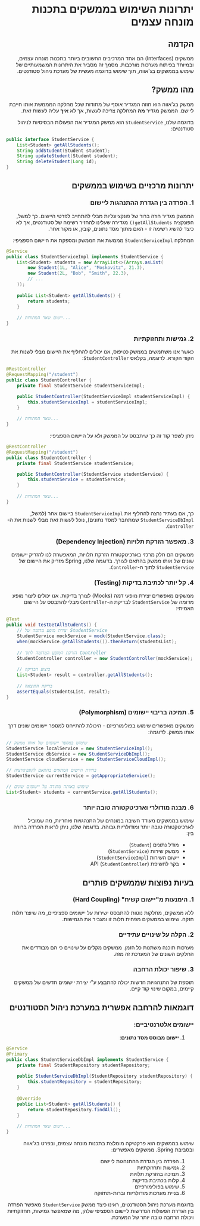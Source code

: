 <div dir="rtl">

# יתרונות השימוש בממשקים בתכנות מונחה עצמים

## הקדמה

ממשקים (Interfaces) הם אחד המרכיבים החשובים ביותר בתכנות מונחה עצמים, ובמיוחד בפיתוח מערכות מורכבות. מסמך זה מסביר את היתרונות המשמעותיים של שימוש בממשקים בג'אווה, תוך שימוש בדוגמה מעשית של מערכת ניהול סטודנטים.

## מהו ממשק?

ממשק בג'אווה הוא חוזה המגדיר אוסף של מתודות שכל מחלקה המממשת אותו חייבת ליישם. הממשק מגדיר **מה** המחלקה צריכה לעשות, אך לא **איך** עליה לעשות זאת.

בדוגמה שלנו, `StudentService` הוא ממשק המגדיר את הפעולות הבסיסיות לניהול סטודנטים:


</div>

```java
public interface StudentService {
    List<Student> getAllStudents();
    String addStudent(Student student);
    String updateStudent(Student student);
    String deleteStudent(Long id);
}
```

<div dir="rtl">

## יתרונות מרכזיים בשימוש בממשקים

### 1. הפרדה בין הגדרת ההתנהגות ליישום

הממשק מגדיר חוזה ברור של פונקציונליות מבלי להתחייב לפרטי היישום. כך למשל, הפונקציה `getAllStudents()` מגדירה שעלינו להחזיר רשימה של סטודנטים, אך לא כיצד להשיג רשימה זו - האם מתוך מסד נתונים, קובץ, או מקור אחר.

המחלקה `StudentServiceImpl` מממשת את הממשק ומספקת את היישום הספציפי:

</div>

```java
@Service
public class StudentServiceImpl implements StudentService {
    List<Student> students = new ArrayList<>(Arrays.asList(
        new Student(1L, "Alice", "Moskovitz", 21.3),
        new Student(2L, "Bob", "Smith", 22.3),
        // ...
    ));
    
    public List<Student> getAllStudents() {
        return students;
    }
    
    // יישום שאר המתודות...
}
```

<div dir="rtl">

### 2. גמישות ותחזוקתיות

כאשר אנו משתמשים בממשק כטיפוס, אנו יכולים להחליף את היישום מבלי לשנות את הקוד הקורא. לדוגמה, בקלאס `StudentController`:

</div>

```java
@RestController
@RequestMapping("/student")
public class StudentController {
    private final StudentService studentServiceImpl;

    public StudentController(StudentServiceImpl studentServiceImpl) {
        this.studentServiceImpl = studentServiceImpl;
    }
    
    // שאר המתודות...
}
```

<div dir="rtl">

ניתן לשפר קוד זה כך שיתבסס על הממשק ולא על היישום הספציפי:

</div>

```java
@RestController
@RequestMapping("/student")
public class StudentController {
    private final StudentService studentService;

    public StudentController(StudentService studentService) {
        this.studentService = studentService;
    }
    
    // שאר המתודות...
}
```

<div dir="rtl">

כך, אם בעתיד נרצה להחליף את `StudentServiceImpl` ביישום אחר (למשל, `StudentServiceDbImpl` שמתחבר למסד נתונים), נוכל לעשות זאת מבלי לשנות את ה-`Controller`.

### 3. מאפשר הזרקת תלויות (Dependency Injection)

ממשקים הם חלק מרכזי בארכיטקטורת הזרקת תלויות, המאפשרת לנו להזריק יישומים שונים של אותו ממשק בהתאם לצורך. בדוגמה שלנו, Spring מזריק את היישום של `StudentService` לתוך ה-`Controller`.

### 4. קל יותר לכתיבת בדיקות (Testing)

ממשקים מאפשרים יצירת מופעי דמה (Mocks) לצורך בדיקות. אנו יכולים ליצור מופע מדומה של `StudentService` לבדיקת ה-`Controller` מבלי להתבסס על היישום האמיתי:

</div>

```java
@Test
public void testGetAllStudents() {
    // יצירת מופע מדומה של StudentService
    StudentService mockService = mock(StudentService.class);
    when(mockService.getAllStudents()).thenReturn(studentsList);
    
    // הזרקת המופע המדומה לתוך Controller
    StudentController controller = new StudentController(mockService);
    
    // ביצוע הבדיקה
    List<Student> result = controller.getAllStudents();
    
    // בדיקת התוצאה
    assertEquals(studentsList, result);
}
```

<div dir="rtl">

### 5. תמיכה בריבוי יישומים (Polymorphism)

ממשקים מאפשרים שימוש בפולימורפיזם - היכולת להתייחס למספר יישומים שונים דרך אותו ממשק. לדוגמה:

</div>

```java
// שימוש במספר יישומים של אותו ממשק
StudentService localService = new StudentServiceImpl();
StudentService dbService = new StudentServiceDbImpl();
StudentService cloudService = new StudentServiceCloudImpl();

// בחירת היישום המתאים בהתאם לקונפיגורציה
StudentService currentService = getAppropriateService();

// שימוש באותה מתודה על יישומים שונים
List<Student> students = currentService.getAllStudents();
```

<div dir="rtl">

### 6. מבנה מודולרי וארכיטקטורה טובה יותר

שימוש בממשקים מעודד חשיבה במונחים של התנהגויות ואחריות, מה שמוביל לארכיטקטורה טובה יותר ומודולריות גבוהה. בדוגמה שלנו, ניתן לראות הפרדה ברורה בין:
- מודל נתונים (`Student`)
- ממשק שירות (`StudentService`)
- יישום השירות (`StudentServiceImpl`)
- בקר לחשיפת API (`StudentController`)

## בעיות נפוצות שממשקים פותרים

### 1. הימנעות מ"יישום קשיח" (Hard Coupling)

ללא ממשקים, מחלקות נוטות להתבסס ישירות על יישומים ספציפיים, מה שיוצר תלות חזקה. שימוש בממשקים מפחית תלות זו ומגביר את הגמישות.

### 2. הקלה על שינויים עתידיים

מערכות תוכנה משתנות כל הזמן. ממשקים מקלים על שינויים כי הם מבודדים את החלקים השונים של המערכת זה מזה.

### 3. שיפור יכולת הרחבה

תוספת של התנהגויות חדשות יכולה להתבצע ע"י יצירת יישומים חדשים של ממשקים קיימים, במקום שינוי קוד קיים.

## דוגמאות להרחבה אפשרית במערכת ניהול הסטודנטים

### יישומים אלטרנטיביים:

1. **יישום מבוסס מסד נתונים**:

</div>

```java
@Service
@Primary
public class StudentServiceDbImpl implements StudentService {
    private final StudentRepository studentRepository;
    
    public StudentServiceDbImpl(StudentRepository studentRepository) {
        this.studentRepository = studentRepository;
    }
    
    @Override
    public List<Student> getAllStudents() {
        return studentRepository.findAll();
    }
    
    // יישום שאר המתודות...
}
```

<div dir="rtl">





שימוש בממשקים הוא פרקטיקה מומלצת בתכנות מונחה עצמים, ובפרט בג'אווה ובסביבת Spring. ממשקים מאפשרים:

1. הפרדה בין הגדרת ההתנהגות ליישום
2. גמישות ותחזוקתיות
3. תמיכה בהזרקת תלויות
4. קלות בכתיבת בדיקות
5. שימוש בפולימורפיזם
6. בניית מערכות מודולריות וברות-תחזוקה

בדוגמת מערכת ניהול הסטודנטים, ראינו כיצד ממשק `StudentService` מאפשר הפרדה בין הגדרת הפעולות הנדרשות ליישום הספציפי שלהן, מה שמאפשר גמישות, תחזוקתיות ויכולת הרחבה טובה יותר של המערכת.
</div>